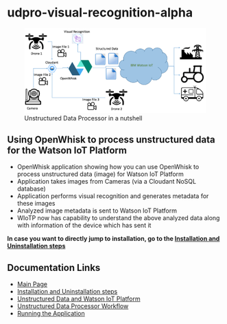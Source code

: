 # udpro-visual-recognition-alpha

<figure><img src="resources/udprosolution.png"><figurecaption>Unstructured Data Processor in a nutshell</figurecaption></figure>   

## Using OpenWhisk to process unstructured data for the Watson IoT Platform ##
* OpenWhisk application showing how you can use OpenWhisk to process unstructured data (image) for Watson IoT Platform
* Application takes images from Cameras (via a Cloudant NoSQL database)
* Application performs visual recognition and generates metadata for these images
* Analyzed image metadata is sent to Watson IoT Platform
* WIoTP now has capability to understand the above analyzed data along with information of the device which has sent it

**In case you want to directly jump to installation, go to the [Installation and Uninstallation steps](/documentation/deployment.md)**

## Documentation Links ##
* [Main Page](/README.md)  
* [Installation and Uninstallation steps](/documentation/deployment.md)  
* [Unstructured Data and Watson IoT Platform](/documentation/needforudpro.md)  
* [Unstructured Data Processor Workflow](/documentation/udproflow.md)  
* [Running the Application](/testclient/README.md)  
